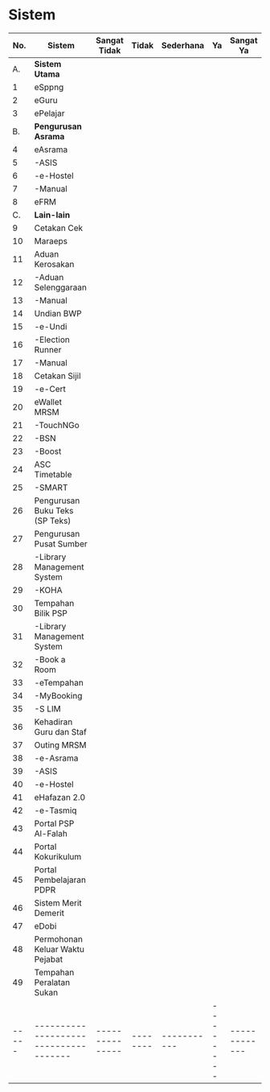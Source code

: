 # Sistem

<table><thead><tr><th width="88">No.</th><th width="231">Sistem</th><th>Sangat Tidak</th><th>Tidak</th><th>Sederhana</th><th>Ya</th><th>Sangat Ya</th></tr></thead><tbody><tr><td>A.</td><td><strong>Sistem Utama</strong></td><td></td><td></td><td></td><td></td><td></td></tr><tr><td>1</td><td>eSppng</td><td></td><td></td><td></td><td></td><td></td></tr><tr><td>2</td><td>eGuru</td><td></td><td></td><td></td><td></td><td></td></tr><tr><td>3</td><td>ePelajar</td><td></td><td></td><td></td><td></td><td></td></tr><tr><td>B.</td><td><strong>Pengurusan Asrama</strong></td><td></td><td></td><td></td><td></td><td></td></tr><tr><td>4</td><td>eAsrama</td><td></td><td></td><td></td><td></td><td></td></tr><tr><td>5</td><td>-ASIS</td><td></td><td></td><td></td><td></td><td></td></tr><tr><td>6</td><td>-e-Hostel</td><td></td><td></td><td></td><td></td><td></td></tr><tr><td>7</td><td>-Manual</td><td></td><td></td><td></td><td></td><td></td></tr><tr><td>8</td><td>eFRM</td><td></td><td></td><td></td><td></td><td></td></tr><tr><td>C.</td><td><strong>Lain-lain</strong></td><td></td><td></td><td></td><td></td><td></td></tr><tr><td>9</td><td>Cetakan Cek</td><td></td><td></td><td></td><td></td><td></td></tr><tr><td>10</td><td>Maraeps</td><td></td><td></td><td></td><td></td><td></td></tr><tr><td>11</td><td>Aduan Kerosakan</td><td></td><td></td><td></td><td></td><td></td></tr><tr><td>12</td><td>-Aduan Selenggaraan</td><td></td><td></td><td></td><td></td><td></td></tr><tr><td>13</td><td>-Manual</td><td></td><td></td><td></td><td></td><td></td></tr><tr><td>14</td><td>Undian BWP</td><td></td><td></td><td></td><td></td><td></td></tr><tr><td>15</td><td>-e-Undi</td><td></td><td></td><td></td><td></td><td></td></tr><tr><td>16</td><td>-Election Runner</td><td></td><td></td><td></td><td></td><td></td></tr><tr><td>17</td><td>-Manual</td><td></td><td></td><td></td><td></td><td></td></tr><tr><td>18</td><td>Cetakan Sijil</td><td></td><td></td><td></td><td></td><td></td></tr><tr><td>19</td><td>-e-Cert</td><td></td><td></td><td></td><td></td><td></td></tr><tr><td>20</td><td>eWallet MRSM</td><td></td><td></td><td></td><td></td><td></td></tr><tr><td>21</td><td>-TouchNGo</td><td></td><td></td><td></td><td></td><td></td></tr><tr><td>22</td><td>-BSN</td><td></td><td></td><td></td><td></td><td></td></tr><tr><td>23</td><td>-Boost</td><td></td><td></td><td></td><td></td><td></td></tr><tr><td>24</td><td>ASC Timetable</td><td></td><td></td><td></td><td></td><td></td></tr><tr><td>25</td><td>-SMART</td><td></td><td></td><td></td><td></td><td></td></tr><tr><td>26</td><td>Pengurusan Buku Teks (SP Teks)</td><td></td><td></td><td></td><td></td><td></td></tr><tr><td>27</td><td>Pengurusan Pusat Sumber</td><td></td><td></td><td></td><td></td><td></td></tr><tr><td>28</td><td>-Library Management System</td><td></td><td></td><td></td><td></td><td></td></tr><tr><td>29</td><td>-KOHA</td><td></td><td></td><td></td><td></td><td></td></tr><tr><td>30</td><td>Tempahan Bilik PSP</td><td></td><td></td><td></td><td></td><td></td></tr><tr><td>31</td><td>-Library Management System</td><td></td><td></td><td></td><td></td><td></td></tr><tr><td>32</td><td>-Book a Room</td><td></td><td></td><td></td><td></td><td></td></tr><tr><td>33</td><td>-eTempahan</td><td></td><td></td><td></td><td></td><td></td></tr><tr><td>34</td><td>-MyBooking</td><td></td><td></td><td></td><td></td><td></td></tr><tr><td>35</td><td>-S LIM</td><td></td><td></td><td></td><td></td><td></td></tr><tr><td>36</td><td>Kehadiran Guru dan Staf</td><td></td><td></td><td></td><td></td><td></td></tr><tr><td>37</td><td>Outing MRSM</td><td></td><td></td><td></td><td></td><td></td></tr><tr><td>38</td><td>-e-Asrama</td><td></td><td></td><td></td><td></td><td></td></tr><tr><td>39</td><td>-ASIS</td><td></td><td></td><td></td><td></td><td></td></tr><tr><td>40</td><td>-e-Hostel</td><td></td><td></td><td></td><td></td><td></td></tr><tr><td>41</td><td>eHafazan 2.0</td><td></td><td></td><td></td><td></td><td></td></tr><tr><td>42</td><td>-e-Tasmiq</td><td></td><td></td><td></td><td></td><td></td></tr><tr><td>43</td><td>Portal PSP Al-Falah</td><td></td><td></td><td></td><td></td><td></td></tr><tr><td>44</td><td>Portal Kokurikulum</td><td></td><td></td><td></td><td></td><td></td></tr><tr><td>45</td><td>Portal Pembelajaran PDPR</td><td></td><td></td><td></td><td></td><td></td></tr><tr><td>46</td><td>Sistem Merit Demerit</td><td></td><td></td><td></td><td></td><td></td></tr><tr><td>47</td><td>eDobi</td><td></td><td></td><td></td><td></td><td></td></tr><tr><td>48</td><td>Permohonan Keluar Waktu Pejabat</td><td></td><td></td><td></td><td></td><td></td></tr><tr><td>49</td><td>Tempahan Peralatan Sukan</td><td></td><td></td><td></td><td></td><td></td></tr><tr><td>-----</td><td>-------------------------------------</td><td>---------------</td><td>--------</td><td>-----------</td><td>--------</td><td>-------------</td></tr></tbody></table>
